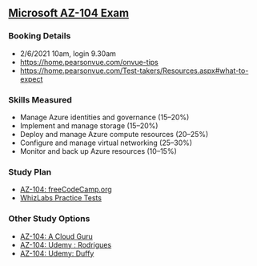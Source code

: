 ## [Microsoft AZ-104 Exam](https://docs.microsoft.com/en-us/learn/certifications/exams/az-104)
### Booking Details
- 2/6/2021 10am, login 9.30am
- https://home.pearsonvue.com/onvue-tips
- https://home.pearsonvue.com/Test-takers/Resources.aspx#what-to-expect
### Skills Measured
- Manage Azure identities and governance (15–20%)
- Implement and manage storage (15–20%)
- Deploy and manage Azure compute resources (20–25%)
- Configure and manage virtual networking (25–30%)
- Monitor and back up Azure resources (10–15%)
### Study Plan
* [AZ-104: freeCodeCamp.org](./Freecode.md)
* [WhizLabs Practice Tests](./Whizlabs.md)
### Other Study Options
* [AZ-104: A Cloud Guru](https://acloud.guru/overview/160303d7-6947-4fbc-9d19-fa304849f92e)
* [AZ-104: Udemy : Rodrigues](https://www.udemy.com/course/microsoft-certified-azure-administrator/)
* [AZ-104: Udemy: Duffy](https://www.udemy.com/course/70533-azure/)  
